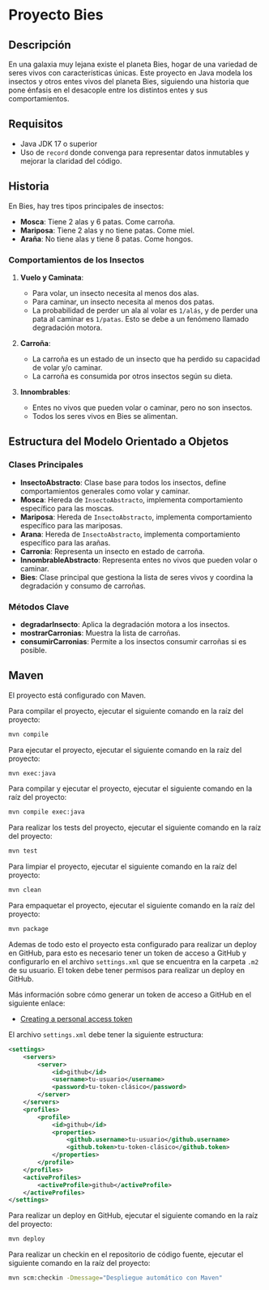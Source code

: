 # Proyecto Bies

## Descripción

En una galaxia muy lejana existe el planeta Bies, hogar de una variedad de seres vivos con características únicas. Este proyecto en Java modela los insectos y otros entes vivos del planeta Bies, siguiendo una historia que pone énfasis en el desacople entre los distintos entes y sus comportamientos.

## Requisitos

- Java JDK 17 o superior
- Uso de `record` donde convenga para representar datos inmutables y mejorar la claridad del código.

## Historia

En Bies, hay tres tipos principales de insectos:

- **Mosca**: Tiene 2 alas y 6 patas. Come carroña.
- **Mariposa**: Tiene 2 alas y no tiene patas. Come miel.
- **Araña**: No tiene alas y tiene 8 patas. Come hongos.

### Comportamientos de los Insectos

1. **Vuelo y Caminata**:
   - Para volar, un insecto necesita al menos dos alas.
   - Para caminar, un insecto necesita al menos dos patas.
   - La probabilidad de perder un ala al volar es `1/alás`, y de perder una pata al caminar es `1/patas`. Esto se debe a un fenómeno llamado degradación motora.

2. **Carroña**:
   - La carroña es un estado de un insecto que ha perdido su capacidad de volar y/o caminar.
   - La carroña es consumida por otros insectos según su dieta.

3. **Innombrables**:
   - Entes no vivos que pueden volar o caminar, pero no son insectos.
   - Todos los seres vivos en Bies se alimentan.

## Estructura del Modelo Orientado a Objetos

### Clases Principales

- **InsectoAbstracto**: Clase base para todos los insectos, define comportamientos generales como volar y caminar.
- **Mosca**: Hereda de `InsectoAbstracto`, implementa comportamiento específico para las moscas.
- **Mariposa**: Hereda de `InsectoAbstracto`, implementa comportamiento específico para las mariposas.
- **Arana**: Hereda de `InsectoAbstracto`, implementa comportamiento específico para las arañas.
- **Carronia**: Representa un insecto en estado de carroña.
- **InnombrableAbstracto**: Representa entes no vivos que pueden volar o caminar.
- **Bies**: Clase principal que gestiona la lista de seres vivos y coordina la degradación y consumo de carroñas.

### Métodos Clave

- **degradarInsecto**: Aplica la degradación motora a los insectos.
- **mostrarCarronias**: Muestra la lista de carroñas.
- **consumirCarronias**: Permite a los insectos consumir carroñas si es posible.

## Maven
El proyecto está configurado con Maven. 

Para compilar el proyecto, ejecutar el siguiente comando en la raíz del proyecto:

```bash
mvn compile
```

Para ejecutar el proyecto, ejecutar el siguiente comando en la raíz del proyecto:

```bash
mvn exec:java
```

Para compilar y ejecutar el proyecto, ejecutar el siguiente comando en la raíz del proyecto:

```bash
mvn compile exec:java
```

Para realizar los tests del proyecto, ejecutar el siguiente comando en la raíz del proyecto:

```bash
mvn test
```

Para limpiar el proyecto, ejecutar el siguiente comando en la raíz del proyecto:

```bash
mvn clean
```

Para empaquetar el proyecto, ejecutar el siguiente comando en la raíz del proyecto:

```bash
mvn package
```

Ademas de todo esto el proyecto esta configurado para realizar un deploy en GitHub, para esto es necesario tener un token de acceso a GitHub y configurarlo en el archivo `settings.xml` que se encuentra en la carpeta `.m2` de su usuario. El token debe tener permisos para realizar un deploy en GitHub.

Más información sobre cómo generar un token de acceso a GitHub en el siguiente enlace: 
- [Creating a personal access token](https://docs.github.com/en/organizations/managing-programmatic-access-to-your-organization/setting-a-personal-access-token-policy-for-your-organization#restricting-access-by-personal-access-tokens-classic)

El archivo `settings.xml` debe tener la siguiente estructura:

```xml
<settings>
    <servers>
        <server>
            <id>github</id>
            <username>tu-usuario</username>
            <password>tu-token-clásico</password>
        </server>
    </servers>
    <profiles>
        <profile>
            <id>github</id>
            <properties>
                <github.username>tu-usuario</github.username>
                <github.token>tu-token-clásico</github.token>
            </properties>
        </profile>
    </profiles>
    <activeProfiles>
        <activeProfile>github</activeProfile>
    </activeProfiles>
</settings>
```

Para realizar un deploy en GitHub, ejecutar el siguiente comando en la raíz del proyecto:

```bash
mvn deploy
```

Para realizar un checkin en el repositorio de código fuente, ejecutar el siguiente comando en la raíz del proyecto:

```bash
mvn scm:checkin -Dmessage="Despliegue automático con Maven"
```

